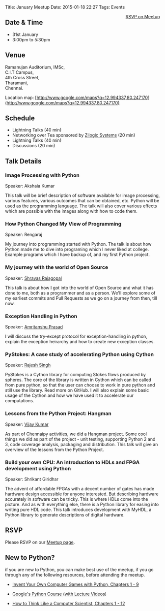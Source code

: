 Title: January Meetup
Date: 2015-01-18 22:27
Tags: Events

<a style="float:right;" class="pure-button"
href="http://www.meetup.com/Chennaipy/events/219692997/"><i class="fa
fa-check-square-o"></i> RSVP on Meetup</a>

## Date & Time

  * 31st January
  * 3:00pm to 5:30pm

## Venue

Ramanujan Auditorium, IMSc,  
C.I.T Campus,  
4th Cross Street,  
Tharamani,  
Chennai.  

Location map:
[http://www.google.com/maps?q=12.994337,80.247170](http://www.google.com/maps?q=12.994337,80.247170)

## Schedule

  * Lightning Talks (40 min)
  * Networking over Tea sponsored by [Zilogic Systems](http://www.zilogic.com/) 
  (20 min)
  * Lightning Talks (40 min)
  * Discussions (20 min)

## Talk Details

### Image Processing with Python

Speaker: Akshaia Kumar

This talk will be brief description of software available for image processing,  
various features, various outcomes that can be obtained, etc. Python will be 
used as the programming language. The talk will also cover various effects which 
are possible with the images along with how to code them.

### How Python Changed My View of Programming

Speaker: Rengaraj

My journey into programming started with Python. The talk is about how Python 
made me to dive into programing which I never liked at college. Example programs 
which I have backup of, and my first Python project.

### My journey with the world of Open Source

Speaker: [Shrayas Rajagopal](http://www.shrayas.com)

This talk is about how I got into the world of Open Source and what it has done 
to me, both as a programmer and as a person. We'll explore some of my earliest 
commits and Pull Requests as we go on a journey from then, till now.

### Exception Handling in Python

Speaker: [Amritanshu Prasad](http://www.imsc.res.in/~amri/)

I will discuss the try-except protocol for exception-handling in python, explain 
the exception heirarchy and how to create new exception classes.

### PyStokes: A case study of accelerating Python using Cython

Speaker: [Rajesh Singh](http://rajeshrinet.github.io/)

PyStokes is a Cython library for computing Stokes flows produced by spheres. The 
core of the library is written in Cython which can be called from pure python, 
so that the user can choose to work in pure python and still use the library. 
Read more on GitHub. I will also explain some basic usage of the Cython and how 
we have used it to accelerate our computations.

### Lessons from the Python Project: Hangman

Speaker: [Vijay Kumar](http://bravegnu.org/)

As part of Chennaipy activities, we did a Hangman project.  Some cool things we 
did as part of the project - unit testing, supporting Python 2 and 3, code 
coverage analysis, packaging and distribution. This talk will give an overview 
of the lessons from the Python Project. 

### Build your own CPU: An introduction to HDLs and FPGA development using Python

Speaker: Shrikant Giridhar

The advent of affordable FPGAs with a decent number of gates has made hardware
design accessible for anyone interested. But describing hardware accurately in
software can be tricky. This is where HDLs come into the picture. And as with
everything else, there is a Python library for easing into writing pure HDL
code. This talk introduces development with MyHDL, a Python library to generate
descriptions of digital hardware. 

## RSVP

Please RSVP on our [Meetup
page](http://www.meetup.com/Chennaipy/events/219692997/).

## New to Python?

if you are new to Python, you can make best use of the meetup, if you
go through any of the following resources, before attending the
meetup.

* [Invent Your Own Computer Games with Python, Chapters 1 - 9](
http://inventwithpython.com/chapters/)

* [Google's Python Course (with Lecture Videos)](
https://developers.google.com/edu/python/)

* [How to Think Like a Computer Scientist, Chapters 1 - 12](
http://www.greenteapress.com/thinkpython/)
